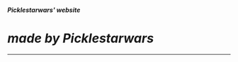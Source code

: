 ##### Picklestarwars' website
# _made by Picklestarwars_
___________________________________________________
      
